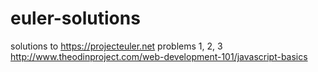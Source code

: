 euler-solutions
===============

solutions to https://projecteuler.net problems 1, 2, 3
http://www.theodinproject.com/web-development-101/javascript-basics

